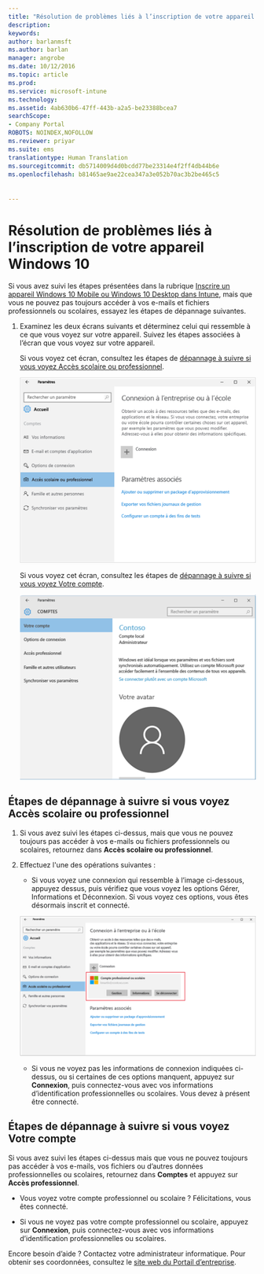 ```yaml
---
title: "Résolution de problèmes liés à l’inscription de votre appareil Windows 10 | Microsoft Docs"
description: 
keywords: 
author: barlanmsft
ms.author: barlan
manager: angrobe
ms.date: 10/12/2016
ms.topic: article
ms.prod: 
ms.service: microsoft-intune
ms.technology: 
ms.assetid: 4ab630b6-47ff-443b-a2a5-be23388bcea7
searchScope:
- Company Portal
ROBOTS: NOINDEX,NOFOLLOW
ms.reviewer: priyar
ms.suite: ems
translationtype: Human Translation
ms.sourcegitcommit: db5714009d4d0bcdd77be23314e4f2ff4db44b6e
ms.openlocfilehash: b81465ae9ae22cea347a3e052b70ac3b2be465c5


---
```


# <a name="troubleshoot-your-windows-10-device-enrollment"></a>Résolution de problèmes liés à l’inscription de votre appareil Windows 10
Si vous avez suivi les étapes présentées dans la rubrique [Inscrire un appareil Windows 10 Mobile ou Windows 10 Desktop dans Intune](enroll-your-w10-phone-or-w10-pc-windows.md), mais que vous ne pouvez pas toujours accéder à vos e-mails et fichiers professionnels ou scolaires, essayez les étapes de dépannage suivantes.

1.  Examinez les deux écrans suivants et déterminez celui qui ressemble à ce que vous voyez sur votre appareil. Suivez les étapes associées à l’écran que vous voyez sur votre appareil.

    Si vous voyez cet écran, consultez les étapes de [dépannage à suivre si vous voyez Accès scolaire ou professionnel](#troubleshooting-steps-to-follow-if-you-see-access-work-or-school).

    ![settings-accounts-access-work-or-school](./media/w10-enroll-rs1-connect-to-work-or-school.png)

    Si vous voyez cet écran, consultez les étapes de [dépannage à suivre si vous voyez Votre compte](#troubleshooting-steps-to-follow-if-you-see-your-account).

    ![settings-accounts-your-account](./media/W10-enroll-2-accounts-your-account.png)

## <a name="troubleshooting-steps-to-follow-if-you-see-access-work-or-school"></a>Étapes de dépannage à suivre si vous voyez Accès scolaire ou professionnel

1.  Si vous avez suivi les étapes ci-dessus, mais que vous ne pouvez toujours pas accéder à vos e-mails ou fichiers professionnels ou scolaires, retournez dans **Accès scolaire ou professionnel**.

2. Effectuez l'une des opérations suivantes :

    - Si vous voyez une connexion qui ressemble à l’image ci-dessous, appuyez dessus, puis vérifiez que vous voyez les options Gérer, Informations et Déconnexion. Si vous voyez ces options, vous êtes désormais inscrit et connecté.

    ![validate-successful-enrollment](./media/w10-enroll-rs1-validate-successful-enrollment.png)

    - Si vous ne voyez pas les informations de connexion indiquées ci-dessus, ou si certaines de ces options manquent, appuyez sur **Connexion**, puis connectez-vous avec vos informations d’identification professionnelles ou scolaires. Vous devez à présent être connecté.

## <a name="troubleshooting-steps-to-follow-if-you-see-your-account"></a>Étapes de dépannage à suivre si vous voyez Votre compte

Si vous avez suivi les étapes ci-dessus mais que vous ne pouvez toujours pas accéder à vos e-mails, vos fichiers ou d’autres données professionnelles ou scolaires, retournez dans **Comptes** et appuyez sur **Accès professionnel**.

- Vous voyez votre compte professionnel ou scolaire ? Félicitations, vous êtes connecté.

- Si vous ne voyez pas votre compte professionnel ou scolaire, appuyez sur **Connexion**, puis connectez-vous avec vos informations d’identification professionnelles ou scolaires.

Encore besoin d’aide ? Contactez votre administrateur informatique. Pour obtenir ses coordonnées, consultez le [site web du Portail d’entreprise](http://portal.manage.microsoft.com).



<!--HONumber=Dec16_HO3-->


